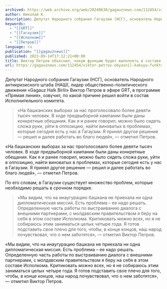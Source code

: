 ```yaml
---
archived: https://web.archive.org/web/20240630/gagauznews.com/112454/viktor-petrov-obyasnil-kakuyu-funktsiyu-budet-vypolnyat-v-sostave-novogo-ispolkoma.html
author: Николай К.
description: Депутат Народного собрания Гагаузии (НСГ), основатель Народного антикризисного штаба (НАШ), лидер общественно-политического движения «Gagauz Halk Birlii» Виктор Петров в эфире GRT, в программе «Прямая линия», озвучил, по какой причине решил войти в состав Исполнительного комитета.   «На башканских выборах за нас проголосовало более девяти тысяч человек. В ходе предвыборной кампании были даны конкретные обещания. Как я и ранее говорил, можно было сидеть сложа руки, уйти в оппозицию, найти виноватых в проблемах, которые сегодня есть у нас в Гагаузии. Я принял другое решение — решил и далее работать во благо людей», — отметил Петров. По его словам, в Гагаузии существует множество […]
keywords:
  - "[[GRT]]"
  - "[[Гагаузия]]"
  - "[[Исполком]]"
  - "[[Петров]]"
language: ru
publication: "[[gagauznews]]"
published: 2023-09-14T17:12:21+00:00
title: Виктор Петров объяснил, какую функцию будет выполнять в составе нового Исполкома
url: https://gagauznews.com/112454/viktor-petrov-obyasnil-kakuyu-funktsiyu-budet-vypolnyat-v-sostave-novogo-ispolkoma.html
---
```


Депутат Народного собрания Гагаузии (НСГ), основатель Народного антикризисного штаба (НАШ), лидер общественно-политического движения «Gagauz Halk Birlii» Виктор Петров в эфире GRT, в программе «Прямая линия», озвучил, по какой причине решил войти в состав Исполнительного комитета.



> «На башканских выборах за нас проголосовало более девяти тысяч человек. В ходе предвыборной кампании были даны конкретные обещания. Как я и ранее говорил, можно было сидеть сложа руки, уйти в оппозицию, найти виноватых в проблемах, которые сегодня есть у нас в Гагаузии. Я принял другое решение — решил и далее работать во благо людей», — отметил Петров.

«На башканских выборах за нас проголосовало более девяти тысяч человек. В ходе предвыборной кампании были даны конкретные обещания. Как я и ранее говорил, можно было сидеть сложа руки, уйти в оппозицию, найти виноватых в проблемах, которые сегодня есть у нас в Гагаузии. Я принял другое решение — решил и далее работать во благо людей», — отметил Петров.

По его словам, в Гагаузии существует множество проблем, которые необходимо решать в срочном порядке.

> «Мы видим, что на инаугурацию башкана не приехала ни одна дипломатическая миссия. Есть проблема – ее надо решать. Определенную часть работы по выстраиванию диалога с внешними партнерами, с молдавским правительством я беру на себя в этом составе Исполкома. Критиковать можно всех, но я не собираюсь этим заниматься целых четыре года. Я готов подставить свое плечо для того, чтобы, в конце концов, наш народ почувствовал, что о нем заботятся», — отметил Виктор Петров.

«Мы видим, что на инаугурацию башкана не приехала ни одна дипломатическая миссия. Есть проблема – ее надо решать. Определенную часть работы по выстраиванию диалога с внешними партнерами, с молдавским правительством я беру на себя в этом составе Исполкома. Критиковать можно всех, но я не собираюсь этим заниматься целых четыре года. Я готов подставить свое плечо для того, чтобы, в конце концов, наш народ почувствовал, что о нем заботятся», — отметил Виктор Петров.